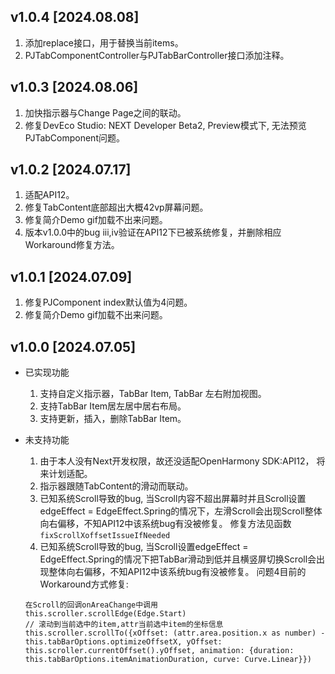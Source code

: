 ## v1.0.4 [2024.08.08]
1. 添加replace接口，用于替换当前items。
2. PJTabComponentController与PJTabBarController接口添加注释。

## v1.0.3 [2024.08.06]
1. 加快指示器与Change Page之间的联动。
2. 修复DevEco Studio: NEXT Developer Beta2, Preview模式下, 无法预览PJTabComponent问题。

## v1.0.2 [2024.07.17]
1. 适配API12。
2. 修复TabContent底部超出大概42vp屏幕问题。
3. 修复简介Demo gif加载不出来问题。
4. 版本v1.0.0中的bug iii,iv验证在API12下已被系统修复，并删除相应Workaround修复方法。

## v1.0.1 [2024.07.09]
1. 修复PJComponent index默认值为4问题。
2. 修复简介Demo gif加载不出来问题。

## v1.0.0 [2024.07.05]

- 已实现功能
    1. 支持自定义指示器，TabBar Item, TabBar 左右附加视图。
    2. 支持TabBar Item居左居中居右布局。
    3. 支持更新，插入，删除TabBar Item。

- 未支持功能
    1. 由于本人没有Next开发权限，故还没适配OpenHarmony SDK:API12， 将来计划适配。
    2. 指示器跟随TabContent的滑动而联动。
    3. 已知系统Scroll导致的bug, 当Scroll内容不超出屏幕时并且Scroll设置edgeEffect = EdgeEffect.Spring的情况下，左滑Scroll会出现Scroll整体向右偏移，不知API12中该系统bug有没被修复。
       修复方法见函数`fixScrollXoffsetIssueIfNeeded`
    4. 已知系统Scroll导致的bug, 当Scroll设置edgeEffect = EdgeEffect.Spring的情况下把TabBar滑动到低并且横竖屏切换Scroll会出现整体向右偏移，不知API12中该系统bug有没被修复。
       问题4目前的Workaround方式修复:
    ````
  在Scroll的回调onAreaChange中调用
  this.scroller.scrollEdge(Edge.Start)
  // 滚动到当前选中的item,attr当前选中item的坐标信息
  this.scroller.scrollTo({xOffset: (attr.area.position.x as number) - this.tabBarOptions.optimizeOffsetX, yOffset: this.scroller.currentOffset().yOffset, animation: {duration: this.tabBarOptions.itemAnimationDuration, curve: Curve.Linear}})
    ````